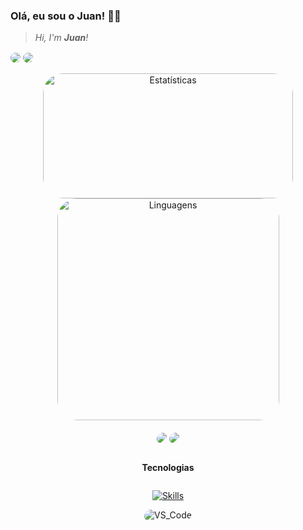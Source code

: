 ### Olá, eu sou o **Juan**! 👋🙃  
  
> *Hi, I'm **Juan**!*  
  
<div style = "flex-flow: row wrap; text-align:left;">
  <a style = "text-decoration: none;" href="https://www.instagram.com/juan_camilo.cpp/">
    <img style = "border-radius: .5rem;" align="center" src="https://img.shields.io/badge/Instagram-E4405F?style=for-the-badge&logo=instagram&logoColor=white" />
  </a>
  <a style = "text-decoration: none;" href="https://twitter.com/juan_camilojc">
    <img style = "border-radius: .5rem;" align="center" src="https://img.shields.io/badge/Twitter-1DA1F2?style=for-the-badge&logo=twitter&logoColor=white" />
  </a>
</div>  
  
  
<br>  
<div style = "flex-flow: row wrap; text-align: center;">
  <img style = "border-radius: 2rem;" alt = "Estatísticas" height = "200" width = "400" align="center" src = "https://github-readme-stats.vercel.app/api?username=juancamilojc&line_height=25&count_private=true&show_icons=true&icon_color=00ff87&rank_icon=github&ring_color=00ff87&bg_color=60,171717,08203E&hide_border=true&border_radius=30&theme=dark&locale=pt-br" />
  <img style = "border-radius: 2rem;" alt = "Linguagens" heigth = "200" width = "355" align="center" src = "https://github-readme-stats.vercel.app/api/top-langs/?username=juancamilojc&hide=hlsl,shaderlab&layout=compact&&icon_color=00ff87&rank_icon=github&ring_color=00ff87&bg_color=60,171717,08203E&hide_border=true&border_radius=20&theme=dark&locale=pt-br" />
</div>  
  

<br>
<div style = "flex-flow: row wrap; text-align: center;">
  <a style = "text-decoration: none;" href="https://github.com/gilzamir18/gamemania">
    <img style = "border-radius: 2rem 1rem;" align="center" src="https://github-readme-stats.vercel.app/api/pin/?username=gilzamir18&repo=gamemania&show_owner=true&icon_color=00ff87&rank_icon=github&ring_color=00ff87&bg_color=60,171717,08203E&hide_border=true&border_radius=15&theme=dark&locale=pt-br" />
  </a>
  <a style = "text-decoration: none;" href="https://github.com/juancalimojc/projeto-login">
    <img style = "border-radius: 2rem 1rem;" align="center" src="https://github-readme-stats.vercel.app/api/pin/?username=juancamilojc&repo=projeto-login&icon_color=00ff87&rank_icon=github&ring_color=00ff87&bg_color=60,171717,08203e&hide_border=true&border_radius=15&theme=dark&locale=pt-br" />
  </a>
</div>  
  

<br>
<div style = "display: flex; flex-direction: column; text-align: center;">
  <p style = "font-weight: bold;">Tecnologias</p>  

  [![Skills](https://skillicons.dev/icons?i=html,css,cpp,cs&theme=dark&perline=4)](https://skillicons.dev)
    
  <div style = "flex-flow: row wrap;">
      <img style = "border-radius: 1rem .5rem;" align = "center" alt = "VS_Code" src = "https://img.shields.io/badge/Visual_Studio_Code-0078D4?style=for-the-badge&logo=visual%20studio%20code&logoColor=white" />
  </div>  
</div>
